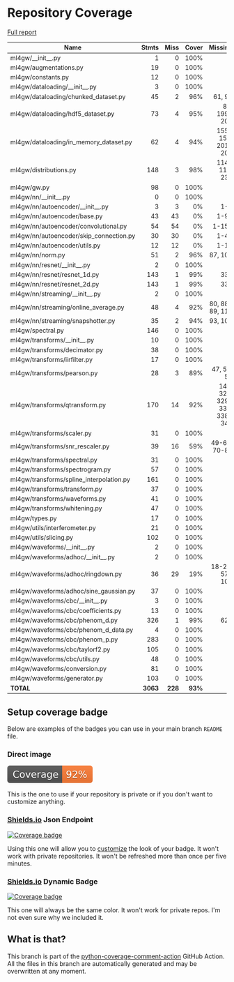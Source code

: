 # Repository Coverage

[Full report](https://htmlpreview.github.io/?https://github.com/wbenoit26/ml4gw/blob/python-coverage-comment-action-data/htmlcov/index.html)

| Name                                      |    Stmts |     Miss |   Cover |   Missing |
|------------------------------------------ | -------: | -------: | ------: | --------: |
| ml4gw/\_\_init\_\_.py                     |        1 |        0 |    100% |           |
| ml4gw/augmentations.py                    |       19 |        0 |    100% |           |
| ml4gw/constants.py                        |       12 |        0 |    100% |           |
| ml4gw/dataloading/\_\_init\_\_.py         |        3 |        0 |    100% |           |
| ml4gw/dataloading/chunked\_dataset.py     |       45 |        2 |     96% |    61, 96 |
| ml4gw/dataloading/hdf5\_dataset.py        |       73 |        4 |     95% |86, 199-203 |
| ml4gw/dataloading/in\_memory\_dataset.py  |       62 |        4 |     94% |155-156, 201-202 |
| ml4gw/distributions.py                    |      148 |        3 |     98% |114-115, 231 |
| ml4gw/gw.py                               |       98 |        0 |    100% |           |
| ml4gw/nn/\_\_init\_\_.py                  |        0 |        0 |    100% |           |
| ml4gw/nn/autoencoder/\_\_init\_\_.py      |        3 |        3 |      0% |       1-3 |
| ml4gw/nn/autoencoder/base.py              |       43 |       43 |      0% |      1-90 |
| ml4gw/nn/autoencoder/convolutional.py     |       54 |       54 |      0% |     1-156 |
| ml4gw/nn/autoencoder/skip\_connection.py  |       30 |       30 |      0% |      1-45 |
| ml4gw/nn/autoencoder/utils.py             |       12 |       12 |      0% |      1-15 |
| ml4gw/nn/norm.py                          |       51 |        2 |     96% |   87, 106 |
| ml4gw/nn/resnet/\_\_init\_\_.py           |        2 |        0 |    100% |           |
| ml4gw/nn/resnet/resnet\_1d.py             |      143 |        1 |     99% |       330 |
| ml4gw/nn/resnet/resnet\_2d.py             |      143 |        1 |     99% |       330 |
| ml4gw/nn/streaming/\_\_init\_\_.py        |        2 |        0 |    100% |           |
| ml4gw/nn/streaming/online\_average.py     |       48 |        4 |     92% |80, 88-89, 113 |
| ml4gw/nn/streaming/snapshotter.py         |       35 |        2 |     94% |   93, 107 |
| ml4gw/spectral.py                         |      146 |        0 |    100% |           |
| ml4gw/transforms/\_\_init\_\_.py          |       10 |        0 |    100% |           |
| ml4gw/transforms/decimator.py             |       38 |        0 |    100% |           |
| ml4gw/transforms/iirfilter.py             |       17 |        0 |    100% |           |
| ml4gw/transforms/pearson.py               |       28 |        3 |     89% |47, 52, 59 |
| ml4gw/transforms/qtransform.py            |      170 |       14 |     92% |148, 321, 329-331, 338-347 |
| ml4gw/transforms/scaler.py                |       31 |        0 |    100% |           |
| ml4gw/transforms/snr\_rescaler.py         |       39 |       16 |     59% |49-63, 70-84 |
| ml4gw/transforms/spectral.py              |       31 |        0 |    100% |           |
| ml4gw/transforms/spectrogram.py           |       57 |        0 |    100% |           |
| ml4gw/transforms/spline\_interpolation.py |      161 |        0 |    100% |           |
| ml4gw/transforms/transform.py             |       37 |        0 |    100% |           |
| ml4gw/transforms/waveforms.py             |       41 |        0 |    100% |           |
| ml4gw/transforms/whitening.py             |       47 |        0 |    100% |           |
| ml4gw/types.py                            |       17 |        0 |    100% |           |
| ml4gw/utils/interferometer.py             |       21 |        0 |    100% |           |
| ml4gw/utils/slicing.py                    |      102 |        0 |    100% |           |
| ml4gw/waveforms/\_\_init\_\_.py           |        2 |        0 |    100% |           |
| ml4gw/waveforms/adhoc/\_\_init\_\_.py     |        2 |        0 |    100% |           |
| ml4gw/waveforms/adhoc/ringdown.py         |       36 |       29 |     19% |18-25, 57-109 |
| ml4gw/waveforms/adhoc/sine\_gaussian.py   |       37 |        0 |    100% |           |
| ml4gw/waveforms/cbc/\_\_init\_\_.py       |        3 |        0 |    100% |           |
| ml4gw/waveforms/cbc/coefficients.py       |       13 |        0 |    100% |           |
| ml4gw/waveforms/cbc/phenom\_d.py          |      326 |        1 |     99% |       628 |
| ml4gw/waveforms/cbc/phenom\_d\_data.py    |        4 |        0 |    100% |           |
| ml4gw/waveforms/cbc/phenom\_p.py          |      283 |        0 |    100% |           |
| ml4gw/waveforms/cbc/taylorf2.py           |      105 |        0 |    100% |           |
| ml4gw/waveforms/cbc/utils.py              |       48 |        0 |    100% |           |
| ml4gw/waveforms/conversion.py             |       81 |        0 |    100% |           |
| ml4gw/waveforms/generator.py              |      103 |        0 |    100% |           |
|                                 **TOTAL** | **3063** |  **228** | **93%** |           |


## Setup coverage badge

Below are examples of the badges you can use in your main branch `README` file.

### Direct image

[![Coverage badge](https://raw.githubusercontent.com/wbenoit26/ml4gw/python-coverage-comment-action-data/badge.svg)](https://htmlpreview.github.io/?https://github.com/wbenoit26/ml4gw/blob/python-coverage-comment-action-data/htmlcov/index.html)

This is the one to use if your repository is private or if you don't want to customize anything.

### [Shields.io](https://shields.io) Json Endpoint

[![Coverage badge](https://img.shields.io/endpoint?url=https://raw.githubusercontent.com/wbenoit26/ml4gw/python-coverage-comment-action-data/endpoint.json)](https://htmlpreview.github.io/?https://github.com/wbenoit26/ml4gw/blob/python-coverage-comment-action-data/htmlcov/index.html)

Using this one will allow you to [customize](https://shields.io/endpoint) the look of your badge.
It won't work with private repositories. It won't be refreshed more than once per five minutes.

### [Shields.io](https://shields.io) Dynamic Badge

[![Coverage badge](https://img.shields.io/badge/dynamic/json?color=brightgreen&label=coverage&query=%24.message&url=https%3A%2F%2Fraw.githubusercontent.com%2Fwbenoit26%2Fml4gw%2Fpython-coverage-comment-action-data%2Fendpoint.json)](https://htmlpreview.github.io/?https://github.com/wbenoit26/ml4gw/blob/python-coverage-comment-action-data/htmlcov/index.html)

This one will always be the same color. It won't work for private repos. I'm not even sure why we included it.

## What is that?

This branch is part of the
[python-coverage-comment-action](https://github.com/marketplace/actions/python-coverage-comment)
GitHub Action. All the files in this branch are automatically generated and may be
overwritten at any moment.